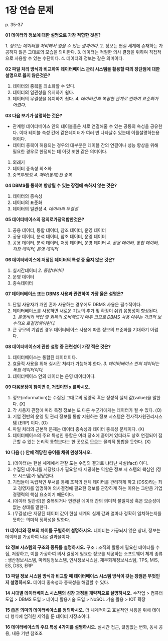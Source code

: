 # 1장 연습 문제

p. 35-37

**01 데이터와 정보에 대한 설명으로 가장 적합한 것은?**

*1. 정보는 데이터를 처리해서 얻을 수 있는 결과이다.*
2. 정보는 현실 세계에 존재하는 가공하지 않은 그대로의 모습을 의미한다.
3. 데이터는 적절한 의사 결정을 위하여 직접적으로 사용할 수 있는 수단이다.
4. 데이터와 정보는 같은 의미이다.

**02 파일 처리 방식과 비교하여 데이터베이스 관리 시스템을 활용할 때의 장단점에 대한 설명으로 옳지 않은것은?**

1. 데이터의 중복을 최소화할 수 있다.
2. 데이터의 일관성을 유지하기 쉽다.
3. 데이터의 무결성을 유지하기 쉽다.
*4. 데이터간의 복잡한 관계로 인하여 표준화가 어렵다.*

**03 다음 보기가 설명하는 것은?**

- 관계형 데이터베이스 안의 테이블들은 서로 연결해줄 수 있는 공통의 속성을 공유한다. 이때 테이블 속성 간에 같은데이터가 여러 번 나타날수 있는데 이를설명하는용어이다.
- 데이터 중복이 허용되는 경우의 대부분은 테이블 간의 연결이나 성능 향상을 위해 필요한 경우로 한정되는 데 이것 또한 같은 의미이다.

1. 외래키
2. 데이터 종속성 최소화
3. 중복투명성
*4. 제어(통제)된 중복*

**04 DBMS를 통하여 향상될 수 있는 장점에 속하지 않는 것은?**
1. 데이터의 종속성
2. 데이터의 표준화
3. 데이터의 일관성
*4. 데이터의 무결성*

**05 데이터베이스의 정의로가장적합한것은?**

1. 공용 데이터, 통합 데이터, 참조 데이터, 운영 데이터
2. 공용 데이터, 분석 데이터, 참조 데이터, 운영 데이터
3. 공용 데이터, 분석 데이터, 저장 데이터, 운영 데이터
*4. 공용 데이터, 통합 데이터, 저장 데이터, 운영 데이터*

**06 데이터베이스에 저장된 데이터의 특성 중 옳지 않은 것은?**

1. 실시간데이터
*2. 통합데이터*
3. 운영 데이터
4. 종속데이터

**07 데이터베이스 또는 DBMS 사용과 관련하여 가장 옳은 설명은?**

1. 단일 사용자가 개인 혼자 사용하는 경우에도 DBMS 사용은 필수적이다.
2. 데이터베이스를 사용하면 새로운 기능의 추가 및 확장이 쉬워 융통성이 향상된다.
*3. 운영비와 백업 및 회복의 오버헤드가 매우 크므로 DBMS 사용 여부는 가급적 보수적으 로결정해야한다.*
4. 큰 규모의 기업인 경우 데이터베이스 사용에 따른 정보의 표준화를 기대하기 어렵다.

**08 데이터베이스에 관한 설명 중 관련성이 가장 적은 것은?**

1. 데이터베이스는 통합된 데이터이다.
2. 효율적 사용을 위해 실시간 처리가 가능해야 한다.
*3. 데이터베이스 안의 데이터는 독점 데이터이다.*
4. 데이터베이스 안의 데이터는 운영 데이터이다.

**09 다음문장이 참이면 0, 거짓이면 x 를하시오.**

1. 정보(information)는 수집된 그대로의 정량적 혹은 정성적 실제 값(value)을 말한다. (X)
2. 각 사용자 관점에 따라 특정 정보는 또 다른 누군가에게는 데이터가 될 수 있다. (O)
3. 기업 전반의 운영 및 관리 정보를 통합 지원하는 정보 시스템은 전사적자원관리시스템 (ERP) 이다. (O)
4. 파일 처리의 근본적 문제는 데이터 종속성과 데이터 중복성 문제이다. (X)
5. 데이터베이스의 주요 특성인 통합은 여러 장소에 흩어져 있더라도 상호 연결되어 접근할 수 있는 논리적 통합보다는 한 곳으로 모으는 물리적 통합을 듯한다. (X)

**10 다음 ( ) 안에 적당한 용어를 채워 완성하시오.**

1. (데이터)는 현실 세계에서 관찰 도는 수집의 결과로 냐타난 사실(fact) 이다.
2. 수집된 데이터를 저장했다가 필요할 때 제공하는 역할은 정보 시 스템의 핵심인 (정보 시스템)가 담당한다.
3. 기업들이 독립적인 부서를 통해 조직의 전체 데이터를 관리하게 하고 (DSS)라는 최고 경영자를 임명하여 의사결정에 필요한 정보를 관장하계 하는 이유는 그만큼 기업 경쟁력의 핵심 요소이기 때문이다.
4. (데이터 일관성)은 중복되거나 연관된 데이터 간의 의미적 불일치성 혹은 모순성이 없는 상태를 말한다.
5. (무결성)은 저장된 데이터 값이 현실 세계의 실제 값과 얼마나 정확히 일치하는지를 뜻하는 의미적 정확성을 말한다.

**11 데이터와 정보의 차이를 구별하여 설명하시오.**
데이터는 가공되지 않은 상태, 정보는 데이터를 가공하여 나온 결과물이다.

**12 정보 시스템의 구조와 종류를 설명하시오.**
구조 : 조직의 활동에 필요한 데이터를 수집, 저장하고, 이를 가공하여 의사 결정에 필요한 정보를 제공하는 소프트웨어 체계
종류 : 생산정보시스템, 마케팅정보스템, 인사정보시스템, 재무회계정보시스템, TPS, MIS, ES, DSS, ERP

**13 파일 정보 시스템 방식과 비교할 때 데이터베이스 시스템 방식이 갖는 장점은 무엇인지 설명하시오.**
데이터 종속성과 중복성을 해결할 수 있다.

**14 시대별 데이터베이스 시스템의 성장 과정을 개략적으로 설명하시오.**
수작업 > 컴퓨터 도입 > DBMS 도입 > 데이터 활용기술 도입 > NoSQL 기술 활용 > IOT 확장

**15 좁은 의미의 데이터베아스를 정의하시오.**
더 체계적이고 효율적인 사용을 위해 데이터 형식에 엄격한 제약을 둔 데이터 저장소이다.

**16 데이터베아스의 주요 특성 4가지를 설명하시오.**
실시간 접근, 끊임없는 변화, 동시 공용, 내용 기반 참조조
